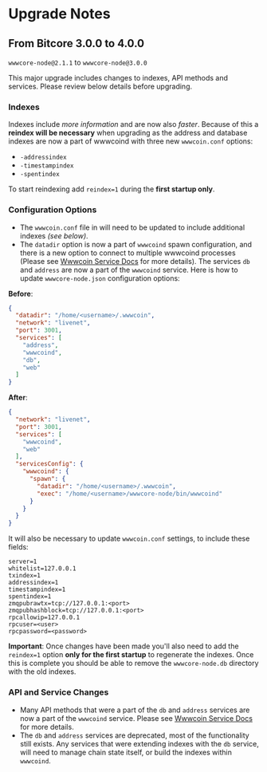# Upgrade Notes

## From Bitcore 3.0.0 to 4.0.0

`wwwcore-node@2.1.1` to `wwwcore-node@3.0.0`

This major upgrade includes changes to indexes, API methods and services. Please review below details before upgrading.

### Indexes

Indexes include *more information* and are now also *faster*. Because of this a **reindex will be necessary** when upgrading as the address and database indexes are now a part of wwwcoind with three new `wwwcoin.conf` options:
- `-addressindex`
- `-timestampindex`
- `-spentindex`

To start reindexing add `reindex=1` during the **first startup only**.

### Configuration Options

- The `wwwcoin.conf` file in will need to be updated to include additional indexes *(see below)*.
- The `datadir` option is now a part of `wwwcoind` spawn configuration, and there is a new option to connect to multiple wwwcoind processes (Please see [Wwwcoin Service Docs](services/wwwcoind.md) for more details). The services `db` and `address` are now a part of the `wwwcoind` service. Here is how to update `wwwcore-node.json` configuration options:

**Before**:
```json
{
  "datadir": "/home/<username>/.wwwcoin",
  "network": "livenet",
  "port": 3001,
  "services": [
    "address",
    "wwwcoind",
    "db",
    "web"
  ]
}
```

**After**:
```json
{
  "network": "livenet",
  "port": 3001,
  "services": [
    "wwwcoind",
    "web"
  ],
  "servicesConfig": {
    "wwwcoind": {
      "spawn": {
        "datadir": "/home/<username>/.wwwcoin",
        "exec": "/home/<username>/wwwcore-node/bin/wwwcoind"
      }
    }
  }
}
```

It will also be necessary to update `wwwcoin.conf` settings, to include these fields:
```
server=1
whitelist=127.0.0.1
txindex=1
addressindex=1
timestampindex=1
spentindex=1
zmqpubrawtx=tcp://127.0.0.1:<port>
zmqpubhashblock=tcp://127.0.0.1:<port>
rpcallowip=127.0.0.1
rpcuser=<user>
rpcpassword=<password>
```

**Important**: Once changes have been made you'll also need to add the `reindex=1` option **only for the first startup** to regenerate the indexes. Once this is complete you should be able to remove the `wwwcore-node.db` directory with the old indexes.

### API and Service Changes
- Many API methods that were a part of the `db` and `address` services are now a part of the `wwwcoind` service. Please see [Wwwcoin Service Docs](services/wwwcoind.md) for more details.
- The `db` and `address` services are deprecated, most of the functionality still exists. Any services that were extending indexes with the `db` service, will need to manage chain state itself, or build the indexes within `wwwcoind`.
